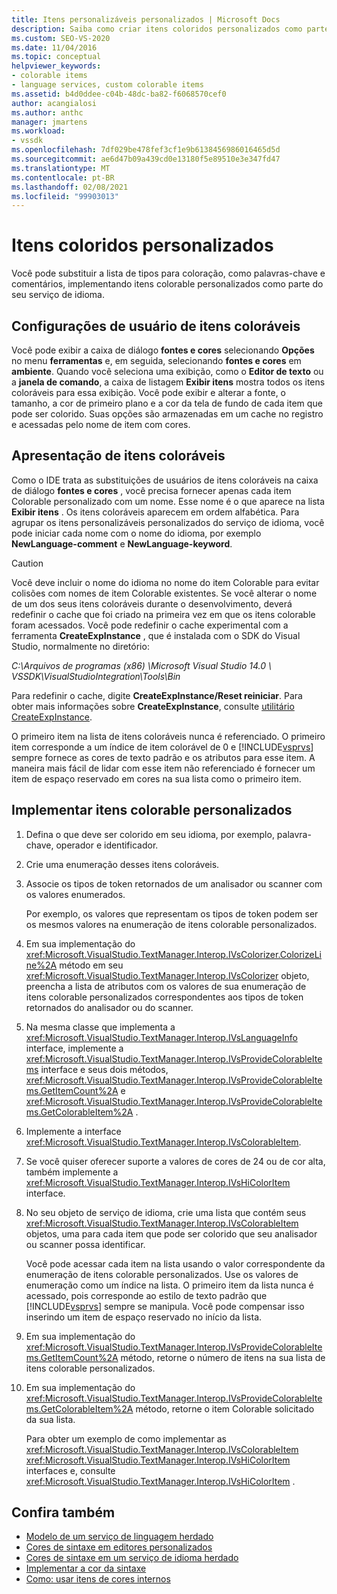 ```yaml
---
title: Itens personalizáveis personalizados | Microsoft Docs
description: Saiba como criar itens coloridos personalizados como parte de um serviço de idioma, substituindo itens na caixa de diálogo fontes e cores, como palavras-chave e comentários.
ms.custom: SEO-VS-2020
ms.date: 11/04/2016
ms.topic: conceptual
helpviewer_keywords:
- colorable items
- language services, custom colorable items
ms.assetid: b4d0ddee-c04b-48dc-ba82-f6068570cef0
author: acangialosi
ms.author: anthc
manager: jmartens
ms.workload:
- vssdk
ms.openlocfilehash: 7df029be478fef3cf1e9b6138456986016465d5d
ms.sourcegitcommit: ae6d47b09a439cd0e13180f5e89510e3e347fd47
ms.translationtype: MT
ms.contentlocale: pt-BR
ms.lasthandoff: 02/08/2021
ms.locfileid: "99903013"
---
```

# <a name="custom-colorable-items"></a>Itens coloridos personalizados
Você pode substituir a lista de tipos para coloração, como palavras-chave e comentários, implementando itens colorable personalizados como parte do seu serviço de idioma.

## <a name="user-settings-of-colorable-items"></a>Configurações de usuário de itens coloráveis
 Você pode exibir a caixa de diálogo **fontes e cores** selecionando **Opções** no menu **ferramentas** e, em seguida, selecionando **fontes e cores** em **ambiente**. Quando você seleciona uma exibição, como o **Editor de texto** ou a **janela de comando**, a caixa de listagem **Exibir itens** mostra todos os itens coloráveis para essa exibição. Você pode exibir e alterar a fonte, o tamanho, a cor de primeiro plano e a cor da tela de fundo de cada item que pode ser colorido. Suas opções são armazenadas em um cache no registro e acessadas pelo nome de item com cores.

## <a name="presentation-of-colorable-items"></a>Apresentação de itens coloráveis
 Como o IDE trata as substituições de usuários de itens coloráveis na caixa de diálogo **fontes e cores** , você precisa fornecer apenas cada item Colorable personalizado com um nome. Esse nome é o que aparece na lista **Exibir itens** . Os itens coloráveis aparecem em ordem alfabética. Para agrupar os itens personalizáveis personalizados do serviço de idioma, você pode iniciar cada nome com o nome do idioma, por exemplo **NewLanguage-comment** e **NewLanguage-keyword**.

> [!CAUTION]
> Você deve incluir o nome do idioma no nome do item Colorable para evitar colisões com nomes de item Colorable existentes. Se você alterar o nome de um dos seus itens coloráveis durante o desenvolvimento, deverá redefinir o cache que foi criado na primeira vez em que os itens colorable foram acessados. Você pode redefinir o cache experimental com a ferramenta **CreateExpInstance** , que é instalada com o SDK do Visual Studio, normalmente no diretório:
>
> *C:\Arquivos de programas (x86) \Microsoft Visual Studio 14.0 \ VSSDK\VisualStudioIntegration\Tools\Bin*
>
> Para redefinir o cache, digite **CreateExpInstance/Reset reiniciar**. Para obter mais informações sobre **CreateExpInstance**, consulte [utilitário CreateExpInstance](../../extensibility/internals/createexpinstance-utility.md).

 O primeiro item na lista de itens coloráveis nunca é referenciado. O primeiro item corresponde a um índice de item colorável de 0 e [!INCLUDE[vsprvs](../../code-quality/includes/vsprvs_md.md)] sempre fornece as cores de texto padrão e os atributos para esse item. A maneira mais fácil de lidar com esse item não referenciado é fornecer um item de espaço reservado em cores na sua lista como o primeiro item.

## <a name="implement-custom-colorable-items"></a>Implementar itens colorable personalizados

1. Defina o que deve ser colorido em seu idioma, por exemplo, palavra-chave, operador e identificador.

2. Crie uma enumeração desses itens coloráveis.

3. Associe os tipos de token retornados de um analisador ou scanner com os valores enumerados.

    Por exemplo, os valores que representam os tipos de token podem ser os mesmos valores na enumeração de itens colorable personalizados.

4. Em sua implementação do <xref:Microsoft.VisualStudio.TextManager.Interop.IVsColorizer.ColorizeLine%2A> método em seu <xref:Microsoft.VisualStudio.TextManager.Interop.IVsColorizer> objeto, preencha a lista de atributos com os valores de sua enumeração de itens colorable personalizados correspondentes aos tipos de token retornados do analisador ou do scanner.

5. Na mesma classe que implementa a <xref:Microsoft.VisualStudio.TextManager.Interop.IVsLanguageInfo> interface, implemente a <xref:Microsoft.VisualStudio.TextManager.Interop.IVsProvideColorableItems> interface e seus dois métodos, <xref:Microsoft.VisualStudio.TextManager.Interop.IVsProvideColorableItems.GetItemCount%2A> e <xref:Microsoft.VisualStudio.TextManager.Interop.IVsProvideColorableItems.GetColorableItem%2A> .

6. Implemente a interface <xref:Microsoft.VisualStudio.TextManager.Interop.IVsColorableItem>.

7. Se você quiser oferecer suporte a valores de cores de 24 ou de cor alta, também implemente a <xref:Microsoft.VisualStudio.TextManager.Interop.IVsHiColorItem> interface.

8. No seu objeto de serviço de idioma, crie uma lista que contém seus <xref:Microsoft.VisualStudio.TextManager.Interop.IVsColorableItem> objetos, uma para cada item que pode ser colorido que seu analisador ou scanner possa identificar.

    Você pode acessar cada item na lista usando o valor correspondente da enumeração de itens colorable personalizados. Use os valores de enumeração como um índice na lista. O primeiro item da lista nunca é acessado, pois corresponde ao estilo de texto padrão que [!INCLUDE[vsprvs](../../code-quality/includes/vsprvs_md.md)] sempre se manipula. Você pode compensar isso inserindo um item de espaço reservado no início da lista.

9. Em sua implementação do <xref:Microsoft.VisualStudio.TextManager.Interop.IVsProvideColorableItems.GetItemCount%2A> método, retorne o número de itens na sua lista de itens colorable personalizados.

10. Em sua implementação do <xref:Microsoft.VisualStudio.TextManager.Interop.IVsProvideColorableItems.GetColorableItem%2A> método, retorne o item Colorable solicitado da sua lista.

    Para obter um exemplo de como implementar as <xref:Microsoft.VisualStudio.TextManager.Interop.IVsColorableItem> <xref:Microsoft.VisualStudio.TextManager.Interop.IVsHiColorItem> interfaces e, consulte <xref:Microsoft.VisualStudio.TextManager.Interop.IVsHiColorItem> .

## <a name="see-also"></a>Confira também
- [Modelo de um serviço de linguagem herdado](../../extensibility/internals/model-of-a-legacy-language-service.md)
- [Cores de sintaxe em editores personalizados](../../extensibility/syntax-coloring-in-custom-editors.md)
- [Cores de sintaxe em um serviço de idioma herdado](../../extensibility/internals/syntax-coloring-in-a-legacy-language-service.md)
- [Implementar a cor da sintaxe](../../extensibility/internals/implementing-syntax-coloring.md)
- [Como: usar itens de cores internos](../../extensibility/internals/how-to-use-built-in-colorable-items.md)
